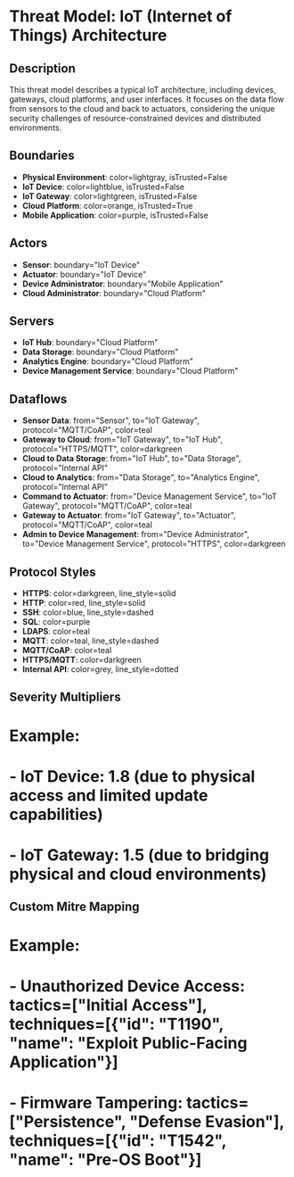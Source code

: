# Threat Model: IoT (Internet of Things) Architecture

## Description
This threat model describes a typical IoT architecture, including devices, gateways, cloud platforms, and user interfaces. It focuses on the data flow from sensors to the cloud and back to actuators, considering the unique security challenges of resource-constrained devices and distributed environments.

## Boundaries
- **Physical Environment**: color=lightgray, isTrusted=False
- **IoT Device**: color=lightblue, isTrusted=False
- **IoT Gateway**: color=lightgreen, isTrusted=False
- **Cloud Platform**: color=orange, isTrusted=True
- **Mobile Application**: color=purple, isTrusted=False

## Actors
- **Sensor**: boundary="IoT Device"
- **Actuator**: boundary="IoT Device"
- **Device Administrator**: boundary="Mobile Application"
- **Cloud Administrator**: boundary="Cloud Platform"

## Servers
- **IoT Hub**: boundary="Cloud Platform"
- **Data Storage**: boundary="Cloud Platform"
- **Analytics Engine**: boundary="Cloud Platform"
- **Device Management Service**: boundary="Cloud Platform"

## Dataflows
- **Sensor Data**: from="Sensor", to="IoT Gateway", protocol="MQTT/CoAP", color=teal
- **Gateway to Cloud**: from="IoT Gateway", to="IoT Hub", protocol="HTTPS/MQTT", color=darkgreen
- **Cloud to Data Storage**: from="IoT Hub", to="Data Storage", protocol="Internal API"
- **Cloud to Analytics**: from="Data Storage", to="Analytics Engine", protocol="Internal API"
- **Command to Actuator**: from="Device Management Service", to="IoT Gateway", protocol="MQTT/CoAP", color=teal
- **Gateway to Actuator**: from="IoT Gateway", to="Actuator", protocol="MQTT/CoAP", color=teal
- **Admin to Device Management**: from="Device Administrator", to="Device Management Service", protocol="HTTPS", color=darkgreen

## Protocol Styles
- **HTTPS**: color=darkgreen, line_style=solid
- **HTTP**: color=red, line_style=solid
- **SSH**: color=blue, line_style=dashed
- **SQL**: color=purple
- **LDAPS**: color=teal
- **MQTT**: color=teal, line_style=dashed
- **MQTT/CoAP**: color=teal
- **HTTPS/MQTT**: color=darkgreen
- **Internal API**: color=grey, line_style=dotted

## Severity Multipliers
# Example:
# - **IoT Device**: 1.8 (due to physical access and limited update capabilities)
# - **IoT Gateway**: 1.5 (due to bridging physical and cloud environments)

## Custom Mitre Mapping
# Example:
# - **Unauthorized Device Access**: tactics=["Initial Access"], techniques=[{"id": "T1190", "name": "Exploit Public-Facing Application"}]
# - **Firmware Tampering**: tactics=["Persistence", "Defense Evasion"], techniques=[{"id": "T1542", "name": "Pre-OS Boot"}]
